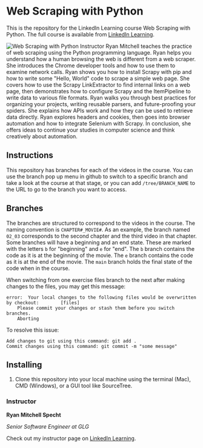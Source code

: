 # Web Scraping with Python
This is the repository for the LinkedIn Learning course Web Scraping with Python. The full course is available from [LinkedIn Learning][lil-course-url].

![Web Scraping with Python][lil-thumbnail-url] 
Instructor Ryan Mitchell teaches the practice of web scraping using the Python programming language. Ryan helps you understand how a human browsing the web is different from a web scraper. She introduces the Chrome developer tools and how to use them to examine network calls. Ryan shows you how to install Scrapy with pip and how to write some "Hello, World" code to scrape a simple web page. She covers how to use the Scrapy LinkExtractor to find internal links on a web page, then demonstrates how to configure Scrapy and the ItemPipeline to write data to various file formats. Ryan walks you through best practices for organizing your projects, writing reusable parsers, and future-proofing your spiders. She explains how APIs work and how they can be used to retrieve data directly. Ryan explores headers and cookies, then goes into browser automation and how to integrate Selenium with Scrapy. In conclusion, she offers ideas to continue your studies in computer science and think creatively about automation.

## Instructions
This repository has branches for each of the videos in the course. You can use the branch pop up menu in github to switch to a specific branch and take a look at the course at that stage, or you can add `/tree/BRANCH_NAME` to the URL to go to the branch you want to access.

## Branches
The branches are structured to correspond to the videos in the course. The naming convention is `CHAPTER#_MOVIE#`. As an example, the branch named `02_03` corresponds to the second chapter and the third video in that chapter. 
Some branches will have a beginning and an end state. These are marked with the letters `b` for "beginning" and `e` for "end". The `b` branch contains the code as it is at the beginning of the movie. The `e` branch contains the code as it is at the end of the movie. The `main` branch holds the final state of the code when in the course.

When switching from one exercise files branch to the next after making changes to the files, you may get this message:

   	error:  Your local changes to the following files would be overwritten by checkout:        [files]
    	Please commit your changes or stash them before you switch branches.
    	Aborting

To resolve this issue:
	
   	Add changes to git using this command: git add .
	Commit changes using this command: git commit -m "some message"


## Installing
1. Clone this repository into your local machine using the terminal (Mac), CMD (Windows), or a GUI tool like SourceTree.


### Instructor

**Ryan Mitchell Specht**

_Senior Software Engineer at GLG_

Check out my instructor page on [LinkedIn Learning](https://www.linkedin.com/learning/instructors/ryan-mitchell-specht?u=104).

[lil-course-url]: https://www.linkedin.com/learning/web-scraping-with-python
[lil-thumbnail-url]: https://cdn.lynda.com/course/2848331/2848331-1607698087639-16x9.jpg
